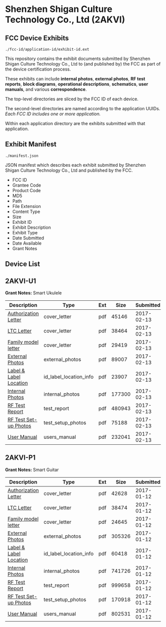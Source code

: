 # Shenzhen Shigan Culture Technology Co., Ltd (2AKVI)
## FCC Device Exhibits

```
./fcc-id/application-id/exhibit-id.ext
```

This repository contains the exhibit documents submitted by Shenzhen Shigan Culture Technology Co., Ltd to (and published by) the FCC as part of the device certification process.

These exhibits can include **internal photos**, **external photos**, **RF test reports**, **block diagrams**, **operational descriptions**, **schematics**, **user manuals**, and various **correspondence**.

The top-level directories are sliced by the FCC ID of each device.

The second-level directories are named according to the application UUIDs. *Each FCC ID includes one or more application.*

Within each application directory are the exhibits submitted with that application. 

## Exhibit Manifest

```
./manifest.json
```

JSON manifest which describes each exhibit submitted by Shenzhen Shigan Culture Technology Co., Ltd and published by the FCC.

- FCC ID
- Grantee Code
- Product Code
- MD5
- Path
- File Extension
- Content Type
- Size
- Exhibit ID
- Exhibit Description
- Exhibit Type
- Date Submitted
- Date Available
- Grant Notes

## Device List
## 2AKVI-U1
**Grant Notes:** Smart Ukulele

| Description | Type | Ext | Size | Submitted | Available |
| ----------- | ---- | --- | ---- | --------- | --------- |
| [Authorization Letter](2AKVI-U1/789fe25799d7a8c3d60316e2380ae341/3281277.pdf) | cover_letter | pdf | 45146 | 2017-02-13 | 2017-02-13 |
| [LTC Letter](2AKVI-U1/789fe25799d7a8c3d60316e2380ae341/3281278.pdf) | cover_letter | pdf | 38464 | 2017-02-13 | 2017-02-13 |
| [Family model letter](2AKVI-U1/789fe25799d7a8c3d60316e2380ae341/3281279.pdf) | cover_letter | pdf | 29419 | 2017-02-13 | 2017-02-13 |
| [External Photos](2AKVI-U1/789fe25799d7a8c3d60316e2380ae341/3281280.pdf) | external_photos | pdf | 89007 | 2017-02-13 | 2017-02-13 |
| [Label & Label Location](2AKVI-U1/789fe25799d7a8c3d60316e2380ae341/3281281.pdf) | id_label_location_info | pdf | 23907 | 2017-02-13 | 2017-02-13 |
| [Internal Photos](2AKVI-U1/789fe25799d7a8c3d60316e2380ae341/3281282.pdf) | internal_photos | pdf | 177300 | 2017-02-13 | 2017-02-13 |
| [RF Test Report](2AKVI-U1/789fe25799d7a8c3d60316e2380ae341/3281285.pdf) | test_report | pdf | 480943 | 2017-02-13 | 2017-02-13 |
| [RF Test Set-up Photos](2AKVI-U1/789fe25799d7a8c3d60316e2380ae341/3281286.pdf) | test_setup_photos | pdf | 75188 | 2017-02-13 | 2017-02-13 |
| [User Manual](2AKVI-U1/789fe25799d7a8c3d60316e2380ae341/3281287.pdf) | users_manual | pdf | 232041 | 2017-02-13 | 2017-02-13 |
## 2AKVI-P1
**Grant Notes:** Smart Guitar

| Description | Type | Ext | Size | Submitted | Available |
| ----------- | ---- | --- | ---- | --------- | --------- |
| [Authorization Letter](2AKVI-P1/6d91635bba0298297b2b746e838ab7fa/3255601.pdf) | cover_letter | pdf | 42628 | 2017-01-12 | 2017-01-12 |
| [LTC Letter](2AKVI-P1/6d91635bba0298297b2b746e838ab7fa/3255602.pdf) | cover_letter | pdf | 38474 | 2017-01-12 | 2017-01-12 |
| [Family model letter](2AKVI-P1/6d91635bba0298297b2b746e838ab7fa/3255603.pdf) | cover_letter | pdf | 24645 | 2017-01-12 | 2017-01-12 |
| [External Photos](2AKVI-P1/6d91635bba0298297b2b746e838ab7fa/3255604.pdf) | external_photos | pdf | 305326 | 2017-01-12 | 2017-01-12 |
| [Label & Label Location](2AKVI-P1/6d91635bba0298297b2b746e838ab7fa/3255605.pdf) | id_label_location_info | pdf | 60418 | 2017-01-12 | 2017-01-12 |
| [Internal Photos](2AKVI-P1/6d91635bba0298297b2b746e838ab7fa/3255606.pdf) | internal_photos | pdf | 741726 | 2017-01-12 | 2017-01-12 |
| [RF Test Report](2AKVI-P1/6d91635bba0298297b2b746e838ab7fa/3255609.pdf) | test_report | pdf | 999658 | 2017-01-12 | 2017-01-12 |
| [RF Test Set-up Photos](2AKVI-P1/6d91635bba0298297b2b746e838ab7fa/3255610.pdf) | test_setup_photos | pdf | 170918 | 2017-01-12 | 2017-01-12 |
| [User Manual](2AKVI-P1/6d91635bba0298297b2b746e838ab7fa/3255611.pdf) | users_manual | pdf | 802531 | 2017-01-12 | 2017-01-12 |
